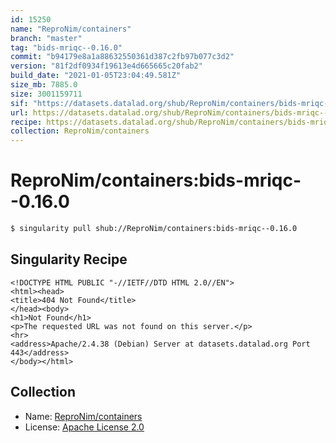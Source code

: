 ```yaml
---
id: 15250
name: "ReproNim/containers"
branch: "master"
tag: "bids-mriqc--0.16.0"
commit: "b94179e8a1a88632550361d387c2fb97b077c3d2"
version: "81f2df0934f19613e4d665665c20fab2"
build_date: "2021-01-05T23:04:49.581Z"
size_mb: 7885.0
size: 3001159711
sif: "https://datasets.datalad.org/shub/ReproNim/containers/bids-mriqc--0.16.0/2021-01-05-b94179e8-81f2df09/81f2df0934f19613e4d665665c20fab2.sif"
url: https://datasets.datalad.org/shub/ReproNim/containers/bids-mriqc--0.16.0/2021-01-05-b94179e8-81f2df09/
recipe: https://datasets.datalad.org/shub/ReproNim/containers/bids-mriqc--0.16.0/2021-01-05-b94179e8-81f2df09/Singularity
collection: ReproNim/containers
---
```


# ReproNim/containers:bids-mriqc--0.16.0

```bash
$ singularity pull shub://ReproNim/containers:bids-mriqc--0.16.0
```

## Singularity Recipe

```singularity
<!DOCTYPE HTML PUBLIC "-//IETF//DTD HTML 2.0//EN">
<html><head>
<title>404 Not Found</title>
</head><body>
<h1>Not Found</h1>
<p>The requested URL was not found on this server.</p>
<hr>
<address>Apache/2.4.38 (Debian) Server at datasets.datalad.org Port 443</address>
</body></html>
```

## Collection

 - Name: [ReproNim/containers](https://github.com/ReproNim/containers)
 - License: [Apache License 2.0](https://api.github.com/licenses/apache-2.0)


